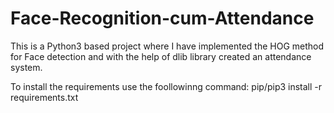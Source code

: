# Face-Recognition-cum-Attendance
This is a Python3 based project where I have implemented the HOG method for Face detection and with the help of  dlib library created an attendance system.

To install the requirements use the foollowinng command:
pip/pip3 install -r requirements.txt
